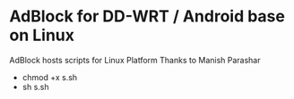 # AdBlock for DD-WRT / Android base on Linux
AdBlock hosts scripts for Linux Platform
Thanks to Manish Parashar

- chmod +x s.sh
- sh s.sh